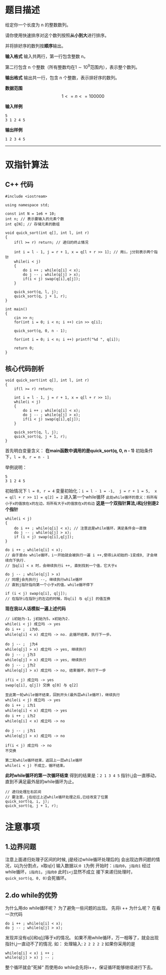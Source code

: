 



# 题目描述

给定你一个长度为 n 的整数数列。

请你使用快速排序对这个数列按照**从小到大**进行排序。

并将排好序的数列按**顺序**输出。

**输入格式**
输入共两行，第一行包含整数 n。

第二行包含 n 个整数（所有整数均在$1 \sim 10^9$范围内），表示整个数列。

**输出格式**
输出共一行，包含 n 个整数，表示排好序的数列。

**数据范围**
$$1<=n<=100000$$

**输入样例**

```
5
3 1 2 4 5
```

**输出样例**

```
1 2 3 4 5
```

----------

# 双指针算法

## C++ 代码
```
#include <iostream>

using namespace std;

const int N = 1e6 + 10;
int n; // 表示要输入的元素个数
int q[N]; // 存储元素的数组

void quick_sort(int q[], int l, int r)
{
    if(l >= r) return; // 递归的终止情况
    
    int i = l - 1, j = r + 1, x = q[l + r >> 1]; // 用i，j分别表示两个指针
    while(i < j)
    {
        do i ++ ; while(q[i] < x);
        do j -- ; while(q[j] > x);
        if(i < j) swap(q[i],q[j]);
    }
    
    quick_sort(q, l, j);
    quick_sort(q, j + 1, r);
}

int main()
{
    cin >> n;
    for(int i = 0; i < n; i ++) cin >> q[i];
    
    quick_sort(q, 0, n - 1);
    
    for(int i = 0; i < n; i ++) printf("%d ", q[i]);
    
    return 0;
}
```

## 核心代码剖析
```
void quick_sort(int q[], int l, int r)
{
    if(l >= r) return;
    
    int i = l - 1, j = r + 1, x = q[l + r >> 1];
    while(i < j)
    {
        do i ++ ; while(q[i] < x);
        do j -- ; while(q[j] > x);
        if(i < j) swap(q[i],q[j]);
    }
    
    quick_sort(q, l, j);
    quick_sort(q, j + 1, r);
}
```
首先明白变量含义：
**在main函数中调用的是quick_sort(q, 0, n - 1)**
初始条件下，`l = 0, r = n - 1`

举例说明：
```
5
3 1 2 4 5
```
初始情况下 `l = 0, r = 4`
变量初始化：`i = l - 1 = -1,  j = r + 1 = 5,  x = q[l + r >> 1] = q[2] = 2`
进入第一个while循环
`此处while循环的意义：将所有小于x的值放在x的左边，将所有大于x的值放在x的右边`
**这是一个双指针算法,i和j分别是2个指针**
```
while(i < j)
{
    do i ++ ; while(q[i] < x); // 注意这是while循环，满足条件会一直做
    do j -- ; while(q[j] > x);
    if (i < j) swap(q[i],q[j]);
}
```
```
do i ++ ; while(q[i] < x);
// 由于是do while循环，i一开始就会被执行一遍 i ++,使得i从初始的-1变成0, 才会继续向下执行.
// 当q[i] < x 时，会继续执行i ++, 直到找到一个值，它大于x

do j -- ; while(q[j] > x)
// 同理j会先执行j --, 继续执行while循环
// 直到j指针指向第一个小于x的值，while循环停下

if (i < j) swap(q[i], q[j]);
// 在指针i在指针j的左边的时候，将q[i] 与 q[j] 的值互换
```
**现在我以人话模拟一遍上述代码**
```
// i初始为-1，j初始为5，x初始为2.
while(i < j) 成立吗 -> yes
do i ++ ;  i为0.
while(q[i] < x) 成立吗 -> no. 此循环结束，执行下一步。

do j -- ;  j为4
while(q[j] > x) 成立吗 -> yes, 继续执行
do j -- ; j为3
while(q[j] > x) 成立吗 -> yes, 继续执行
do j -- ; j为2
while(q[j] > x) 成立吗 -> no, 结束循环，执行下一步

if(i < j) 成立吗 -> yes
swap(q[i], q[j]) 交换 q[0] 与 q[2]

至此第一轮while循环结束，回到开头(最外层while循环)，继续执行
while(i < j) 成立吗 -> yes
do i ++ ; i为1
while(q[i] < x) 成立吗 -> yes
do i ++ ; i为2
while(q[i] < x) 成立吗 -> no

do j -- ; j为1
while(q[j] > x) 成立吗 -> no

if(i < j) 成立吗 -> no
不交换

第二轮while循环结束，返回上一层while循环
while(i < j) 不成立，循环结束。
```
**此时while循环的第一次循环结束**
得到的结果是：`2 1 3 4 5`
指针i,j会一直移动，直到不满足最外层的while循环为止。

```
// 递归处理左右区间
// 要注意，j在经过上述while循环处理之后,已经改变了位置
quick_sort(q, i, j);
quick_sort(q, j + 1, r);
```

# 注意事项
## **1.边界问题**

注意上面递归处理子区间的时候, j是经过while循环处理后的j
会出现边界问题的情况，以j为分割点，x取q[r]
输入数据以:`0 1`为例 
开始时：`i指向0`，`j指向1`
经过while循环，`i指向1`，`j指向0`
此时`i<j`显然不成立
接下来递归处理时，`quick_sort(q, 0, 0)`会死循环。

## **2.do while的优势**

为什么用do while循环呢？ 为了避免一些问题的出现。
先将i ++
为什么呢？ 在看一次代码

```
do i ++ ; while(q[i] < x);
do j -- ; while(q[j] > x);
```
发现并没有q[i]和q[j]等于x的情况。
如果不用while循环，万一相等了，就会出现指针i,j一直动不了的情况.
如：
处理输入: `2 2 2 2 2`
如果你采用的是
```
while(q[i] < x) i ++ ;
while(q[j] > x) j -- ;
```
整个循环就会”死掉“
而使用do while会先将i++，保证循环能够继续进行下去。
